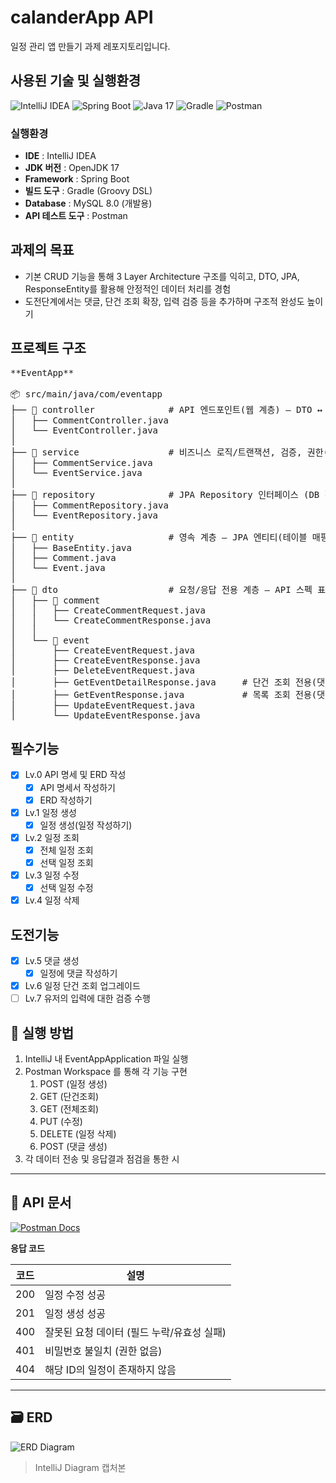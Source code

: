 # calanderApp API
일정 관리 앱 만들기 과제 레포지토리입니다.<br>

## 사용된 기술 및 실행환경

<img src="https://img.shields.io/badge/IntelliJ_IDEA-000000?style=for-the-badge&logo=intellijidea&logoColor=white" alt="IntelliJ IDEA">
<img src="https://img.shields.io/badge/Spring_Boot-6DB33F?style=for-the-badge&logo=springboot&logoColor=white" alt="Spring Boot">
<img src="https://img.shields.io/badge/Java-17-007396?style=for-the-badge&logo=openjdk&logoColor=white" alt="Java 17">
<img src="https://img.shields.io/badge/Gradle-02303A?style=for-the-badge&logo=gradle&logoColor=white" alt="Gradle">
<img src="https://img.shields.io/badge/Postman-FF6C37?style=for-the-badge&logo=postman&logoColor=white" alt="Postman">

### 실행환경
- **IDE** : IntelliJ IDEA
- **JDK 버전** : OpenJDK 17
- **Framework** : Spring Boot
- **빌드 도구** : Gradle (Groovy DSL)
- **Database** : MySQL 8.0 (개발용)
- **API 테스트 도구** : Postman

## 과제의 목표
- 기본 CRUD 기능을 통해 3 Layer Architecture 구조를 익히고, DTO, JPA, ResponseEntity를 활용해 안정적인 데이터 처리를 경험
- 도전단계에서는 댓글, 단건 조회 확장, 입력 검증 등을 추가하며 구조적 완성도 높이기

## 프로젝트 구조
<pre>
**EventApp**

📦 src/main/java/com/eventapp
├── 📂 controller              # API 엔드포인트(웹 계층) — DTO ↔ Service 호출만, 비즈니스 로직 금지
│   ├── CommentController.java
│   └── EventController.java
│
├── 📂 service                 # 비즈니스 로직/트랜잭션, 검증, 권한(비밀번호) 체크
│   ├── CommentService.java
│   └── EventService.java
│
├── 📂 repository              # JPA Repository 인터페이스 (DB 접근 추상화)
│   ├── CommentRepository.java
│   └── EventRepository.java
│
├── 📂 entity                  # 영속 계층 — JPA 엔티티(테이블 매핑), 연관관계/컬럼 제약
│   ├── BaseEntity.java
│   ├── Comment.java
│   └── Event.java
│
├── 📂 dto                     # 요청/응답 전용 계층 — API 스펙 표현, 엔티티 직접 노출 금지
│   ├── 📂 comment
│   │   ├── CreateCommentRequest.java
│   │   └── CreateCommentResponse.java
│   │
│   └── 📂 event
│       ├── CreateEventRequest.java
│       ├── CreateEventResponse.java
│       ├── DeleteEventRequest.java
│       ├── GetEventDetailResponse.java     # 단건 조회 전용(댓글 포함)
│       ├── GetEventResponse.java           # 목록 조회 전용(댓글 미포함)
│       ├── UpdateEventRequest.java
│       └── UpdateEventResponse.java
</pre>

## 필수기능
- [x] Lv.0 API 명세 및 ERD 작성
  - [x] API 명세서 작성하기
  - [x] ERD 작성하기
- [x] Lv.1 일정 생성
  - [x] 일정 생성(일정 작성하기)
- [x] Lv.2 일정 조회
  - [x] 전체 일정 조회
  - [x] 선택 일정 조회
- [x] Lv.3 일정 수정
  - [x] 선택 일정 수정
- [x] Lv.4 일정 삭제

## 도전기능
- [x] Lv.5 댓글 생성
  - [x] 일정에 댓글 작성하기
- [x] Lv.6 일정 단건 조회 업그레이드
- [ ] Lv.7 유저의 입력에 대한 검증 수행 

## 🧩 실행 방법
1. IntelliJ 내 EventAppApplication 파일 실행
2. Postman Workspace 를 통해 각 기능 구현
   1. POST (일정 생성)
   2. GET (단건조회)
   3. GET (전체조회)
   4. PUT (수정)
   5. DELETE (일정 삭제)
   6. POST (댓글 생성)
3. 각 데이터 전송 및 응답결과 점검을 통한 시


---

## 📖 API 문서
[![Postman Docs](https://img.shields.io/badge/Docs-Postman-FF6C37?logo=postman&logoColor=white)](https://sjww0604-6886319.postman.co/workspace/40a75c44-f370-4e91-821b-bf17b2e328a2/documentation/48138022-31bdf0a9-e844-4722-a7ab-57ebef96a412)

**응답 코드**

| 코드 | 설명 |
|------|------|
| 200 | 일정 수정 성공 |
| 201 | 일정 생성 성공 |
| 400 | 잘못된 요청 데이터 (필드 누락/유효성 실패) |
| 401 | 비밀번호 불일치 (권한 없음) |
| 404 | 해당 ID의 일정이 존재하지 않음 |

--- 
## 🗃️ ERD 
![ERD Diagram](./ERDLastest.png)
> IntelliJ Diagram 캡처본
